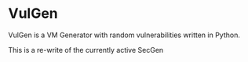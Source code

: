 # VulGen

VulGen is a VM Generator with random vulnerabilities written in Python. 

This is a re-write of the currently active SecGen
